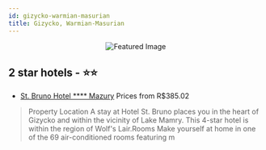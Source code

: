 ```yaml
---
id: gizycko-warmian-masurian
title: Gizycko, Warmian-Masurian
---
```


<center><img src="https://i.travelapi.com/hotels/5000000/4550000/4542400/4542391/05b0859f_z.jpg" alt="Featured Image" /></center>


##  2 star hotels - ⭐️⭐️

-    [St. Bruno Hotel **** Mazury](https://us.hurb.com/hotels/gizycko/st-bruno-hotel-mazury-JNP-JP827468?cmp=18055) Prices from R$385.02
   > Property Location A stay at Hotel St. Bruno places you in the heart of Gizycko and within the vicinity of Lake Mamry. This 4-star hotel is within the region of Wolf&apos;s Lair.Rooms Make yourself at home in one of the 69 air-conditioned rooms featuring m
